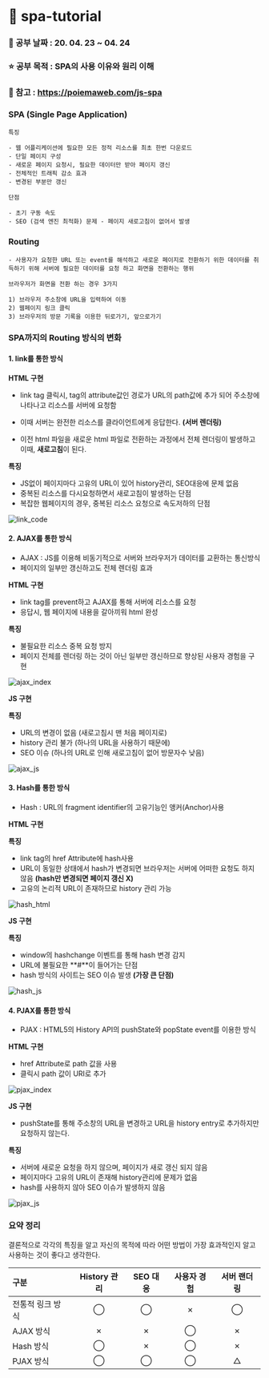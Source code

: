 # :ledger: spa-tutorial

### :date: 공부 날짜 : 20. 04. 23 ~ 04. 24          
### :star: 공부 목적 : SPA의 사용 이유와 원리 이해            
### :bookmark: 참고 : https://poiemaweb.com/js-spa           

### SPA (Single Page Application)

    특징

    - 웹 어플리케이션에 필요한 모든 정적 리소스를 최초 한번 다운로드
    - 단일 페이지 구성
    - 새로운 페이지 요청시, 필요한 데이터만 받아 페이지 갱신
    - 전체적인 트래픽 감소 효과
    - 변경된 부분만 갱신

    단점

    - 초기 구동 속도
    - SEO (검색 엔진 최적화) 문제 - 페이지 새로고침이 없어서 발생

### Routing

    - 사용자가 요청한 URL 또는 event를 해석하고 새로운 페이지로 전환하기 위한 데이터를 취득하기 위해 서버에 필요한 데이터를 요청 하고 화면을 전환하는 행위

    브라우저가 화면을 전환 하는 경우 3가지

    1) 브라우저 주소창에 URL을 입력하여 이동
    2) 웹페이지 링크 클릭
    3) 브라우저의 방문 기록을 이용한 뒤로가기, 앞으로가기

### SPA까지의 Routing 방식의 변화

#### 1. link를 통한 방식

**HTML 구현**

- link tag 클릭시, tag의 attribute값인 경로가 URL의 path값에 추가 되어 주소창에 나타나고 리소스를 서버에 요청함

- 이때 서버는 완전한 리소스를 클라이언트에게 응답한다. **(서버 렌더링)**

- 이전 html 파일을 새로운 html 파일로 전환하는 과정에서 전체 렌더링이 발생하고 이때, **새로고침**이 된다.

**특징**

- JS없이 페이지마다 고유의 URL이 있어 history관리, SEO대응에 문제 없음
- 중복된 리소스를 다시요청하면서 새로고침이 발생하는 단점
- 복잡한 웹페이지의 경우, 중복된 리소스 요청으로 속도저하의 단점

![link_code](images/link_code.png)

#### 2. AJAX를 통한 방식

- AJAX : JS를 이용해 비동기적으로 서버와 브라우저가 데이터를 교환하는 통신방식
- 페이지의 일부만 갱신하고도 전체 렌더링 효과

**HTML 구현**

- link tag를 prevent하고 AJAX를 통해 서버에 리소스를 요청
- 응답시, 웹 페이지에 내용을 갈아끼워 html 완성

**특징**

- 불필요한 리소스 중복 요청 방지
- 페이지 전체를 렌더링 하는 것이 아닌 일부만 갱신하므로 향상된 사용자 경험을 구현

![ajax_index](images/ajax_index.png)

**JS 구현**

**특징**

- URL의 변경이 없음 (새로고침시 맨 처음 페이지로)
- history 관리 불가 (하나의 URL을 사용하기 때문에)
- SEO 이슈 (하나의 URL로 인해 새로고침이 없어 방문자수 낮음)

![ajax_js](images/ajax_js.png)

#### 3. Hash를 통한 방식

- Hash : URL의 fragment identifier의 고유기능인 앵커(Anchor)사용

**HTML 구현**

**특징**

- link tag의 href Attribute에 hash사용
- URL이 동일한 상태에서 hash가 변경되면 브라우저는 서버에 어떠한 요청도 하지 않음 **(hash만 변경되면 페이지 갱신 X)**
- 고유의 논리적 URL이 존재하므로 history 관리 가능

![hash_html](images/hash_html.png)

**JS 구현**

**특징**

- window의 hashchange 이벤트를 통해 hash 변경 감지
- URL에 불필요한 **#**이 들어가는 단점
- hash 방식의 사이트는 SEO 이슈 발생 **(가장 큰 단점)**

![hash_js](images/hash_js.png)

#### 4. PJAX를 통한 방식

- PJAX : HTML5의 History API의 pushState와 popState event를 이용한 방식

**HTML 구현**

- href Attribute로 path 값을 사용
- 클릭시 path 값이 URI로 추가

![pjax_index](images/pjax_index.png)

**JS 구현**

- pushState를 통해 주소창의 URL을 변경하고 URL을 history entry로 추가하지만 요청하지 않는다.

**특징**

- 서버에 새로운 요청을 하지 않으며, 페이지가 새로 갱신 되지 않음
- 페이지마다 고유의 URL이 존재해 history관리에 문제가 없음
- hash를 사용하지 않아 SEO 이슈가 발생하지 않음

![pjax_js](images/pjax_js.png)

### 요약 정리

결론적으로 각각의 특징을 알고 자신의 목적에 따라 어떤 방법이 가장 효과적인지 알고 사용하는 것이 좋다고 생각한다.

| 구분             | History 관리 | SEO 대응 | 사용자 경험 | 서버 랜더링 |
| :--------------- | :----------: | :------: | :---------: | :---------: |
| 전통적 링크 방식 |      ◯       |    ◯     |      ✗      |      ◯      |
| AJAX 방식        |      ✗       |    ✗     |      ◯      |      ✗      |
| Hash 방식        |      ◯       |    ✗     |      ◯      |      ✗      |
| PJAX 방식        |      ◯       |    ◯     |      ◯      |      △      |
